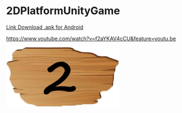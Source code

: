 # 2DPlatformUnityGame

<a target="_blank" rel="noopener noreferrer" href="https://drive.google.com/file/d/1DU8NkM1IL2SU5bLGijahJW61Cr3haUEp/view?usp=sharing">Link Download .apk for Android</a>

https://www.youtube.com/watch?v=f2aYKAV4cCU&feature=youtu.be

[![Watch the video](https://raw.githubusercontent.com/mateuszd2411/2DPlatformUnityGame/master/Assets/Art/Buttons/2.png)](https://www.youtube.com/watch?v=f2aYKAV4cCU&feature=youtu.be)
